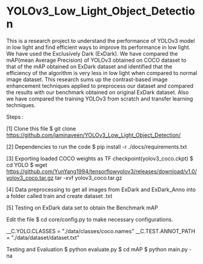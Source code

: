 # YOLOv3_Low_Light_Object_Detection
This is a research project to understand the performance of YOLOv3 model in low light and find efficient ways to improve its performance in low light.
We have used the Exclusively Dark (ExDark). We have compared the mAP(mean Average Precision) of YOLOv3 obtained on COCO dataset to that of the mAP obtained on ExDark dataset and identified that the efficiency of the algorithm is very less in low light when compared to normal image dataset. This research sums up the contrast-based image enhancement techniques applied to preprocess our dataset and compared the results with our benchmark obtained on original ExDark dataset. Also we have compared the training YOLOv3 from scratch and transfer learning techniques.
 
 
Steps :

[1]  Clone this file
$ git clone https://github.com/jaminaveen/YOLOv3_Low_Light_Object_Detection/

[2] Dependencies to run the code
$ pip install -r ./docs/requirements.txt

[3] Exporting loaded COCO weights as TF checkpoint(yolov3_coco.ckpt)
$ cd YOLO
$ wget https://github.com/YunYang1994/tensorflowyolov3/releases/download/v1.0/yolov3_coco.tar.gz
tar -xvf yolov3_coco.tar.gz
 
[4] Data preprocessing to get all images from ExDark and ExDark_Anno into a folder called train and create dataset .txt

[5] Testing on ExDark data set to obtain the Benchmark mAP

Edit the file  $ cd core/config.py  to make necessary configurations.

__C.YOLO.CLASSES                = "./data/classes/coco.names"
__C.TEST.ANNOT_PATH             = "./data/dataset/dataset.txt"

Testing and Evaluation
$ python evaluate.py
$ cd mAP
$ python main.py -na





